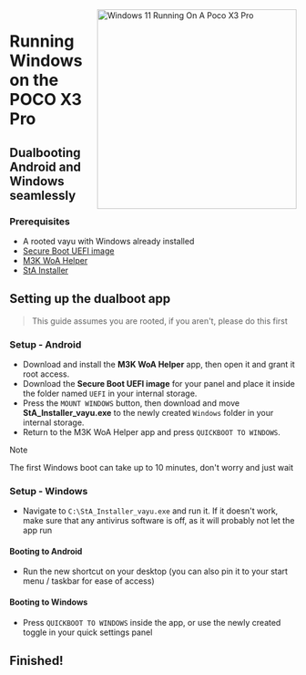 <img align="right" src="https://github.com/woa-vayu/src_vayu_windows/blob/main/2PocoX3ProWindows.png" width="350" alt="Windows 11 Running On A Poco X3 Pro">

# Running Windows on the POCO X3 Pro

## Dualbooting Android and Windows seamlessly

### Prerequisites
- A rooted vayu with Windows already installed
- [Secure Boot UEFI image](https://github.com/woa-vayu/msmnilePkg/releases/latest)
- [M3K WoA Helper](https://github.com/woa-vayu/WoA-Helper-M3K/releases/latest)
- [StA Installer](https://github.com/woa-vayu-archive/Port-Windows-11-POCO-X3-Pro/releases/tag/dualboot)

## Setting up the dualboot app
> This guide assumes you are rooted, if you aren't, please do this first

### Setup - Android
- Download and install the **M3K WoA Helper** app, then open it and grant it root access.
- Download the **Secure Boot UEFI image** for your panel and place it inside the folder named `UEFI` in your internal storage.
- Press the `MOUNT WINDOWS` button, then download and move **StA_Installer_vayu.exe** to the newly created `Windows` folder in your internal storage.
- Return to the M3K WoA Helper app and press `QUICKBOOT TO WINDOWS`.
  
> [!NOTE]
> The first Windows boot can take up to 10 minutes, don't worry and just wait

### Setup - Windows
- Navigate to `C:\StA_Installer_vayu.exe` and run it. If it doesn't work, make sure that any antivirus software is off, as it will probably not let the app run

#### Booting to Android
- Run the new shortcut on your desktop (you can also pin it to your start menu / taskbar for ease of access)

#### Booting to Windows
- Press `QUICKBOOT TO WINDOWS` inside the app, or use the newly created toggle in your quick settings panel
  
## Finished!




















